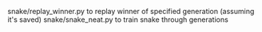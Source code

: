 snake/replay_winner.py to replay winner of specified generation (assuming it's saved)
snake/snake_neat.py to train snake through generations
